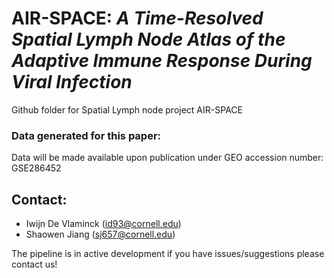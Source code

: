 # **AIR-SPACE:** ***A Time-Resolved Spatial Lymph Node Atlas of the Adaptive Immune Response During Viral Infection***
Github folder for Spatial Lymph node project AIR-SPACE

### Data generated for this paper:
Data will be made available upon publication under GEO accession number: GSE286452
## Contact:
- Iwijn De Vlaminck (id93@cornell.edu)
- Shaowen Jiang (sj657@cornell.edu)

The pipeline is in active development if you have issues/suggestions please contact us! 
